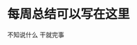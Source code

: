 <!--
 * @Author: your name
 * @Date: 2020-04-15 20:28:58
 * @LastEditTime: 2020-09-03 18:03:10
 * @LastEditors: your name
 * @Description: In User Settings Edit
 * @FilePath: \Frontend-01-Template\week17\NOTE.md
-->
# 每周总结可以写在这里
不知说什么 干就完事